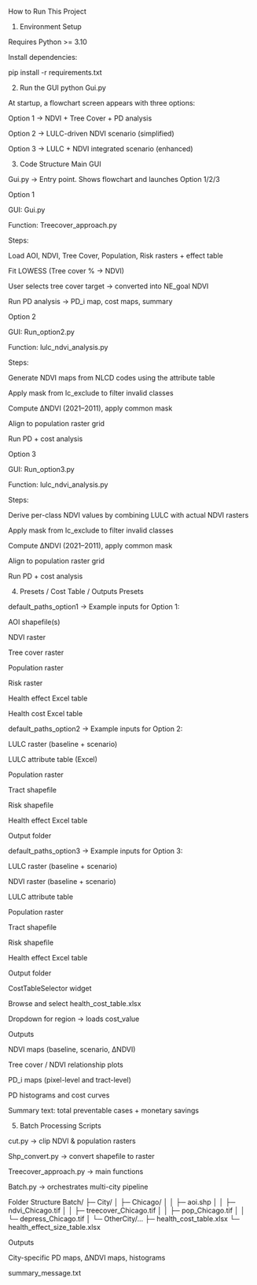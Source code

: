 How to Run This Project
1. Environment Setup

Requires Python >= 3.10

Install dependencies:

pip install -r requirements.txt

2. Run the GUI
python Gui.py


At startup, a flowchart screen appears with three options:

Option 1 → NDVI + Tree Cover + PD analysis

Option 2 → LULC-driven NDVI scenario (simplified)

Option 3 → LULC + NDVI integrated scenario (enhanced)

3. Code Structure
Main GUI

Gui.py → Entry point. Shows flowchart and launches Option 1/2/3

Option 1

GUI: Gui.py

Function: Treecover_approach.py

Steps:

Load AOI, NDVI, Tree Cover, Population, Risk rasters + effect table

Fit LOWESS (Tree cover % → NDVI)

User selects tree cover target → converted into NE_goal NDVI

Run PD analysis → PD_i map, cost maps, summary

Option 2

GUI: Run_option2.py

Function: lulc_ndvi_analysis.py

Steps:

Generate NDVI maps from NLCD codes using the attribute table

Apply mask from lc_exclude to filter invalid classes

Compute ΔNDVI (2021–2011), apply common mask

Align to population raster grid

Run PD + cost analysis

Option 3

GUI: Run_option3.py

Function: lulc_ndvi_analysis.py

Steps:

Derive per-class NDVI values by combining LULC with actual NDVI rasters

Apply mask from lc_exclude to filter invalid classes

Compute ΔNDVI (2021–2011), apply common mask

Align to population raster grid

Run PD + cost analysis

4. Presets / Cost Table / Outputs
Presets

default_paths_option1 → Example inputs for Option 1:

AOI shapefile(s)

NDVI raster

Tree cover raster

Population raster

Risk raster

Health effect Excel table

Health cost Excel table

default_paths_option2 → Example inputs for Option 2:

LULC raster (baseline + scenario)

LULC attribute table (Excel)

Population raster

Tract shapefile

Risk shapefile

Health effect Excel table

Output folder

default_paths_option3 → Example inputs for Option 3:

LULC raster (baseline + scenario)

NDVI raster (baseline + scenario)

LULC attribute table

Population raster

Tract shapefile

Risk shapefile

Health effect Excel table

Output folder

CostTableSelector widget

Browse and select health_cost_table.xlsx

Dropdown for region → loads cost_value

Outputs

NDVI maps (baseline, scenario, ΔNDVI)

Tree cover / NDVI relationship plots

PD_i maps (pixel-level and tract-level)

PD histograms and cost curves

Summary text: total preventable cases + monetary savings

5. Batch Processing
Scripts

cut.py → clip NDVI & population rasters

Shp_convert.py → convert shapefile to raster

Treecover_approach.py → main functions

Batch.py → orchestrates multi-city pipeline

Folder Structure
Batch/
  ├─ City/
  │   ├─ Chicago/
  │   │   ├─ aoi.shp
  │   │   ├─ ndvi_Chicago.tif
  │   │   ├─ treecover_Chicago.tif
  │   │   ├─ pop_Chicago.tif
  │   │   └─ depress_Chicago.tif
  │   └─ OtherCity/...
  ├─ health_cost_table.xlsx
  └─ health_effect_size_table.xlsx

Outputs

City-specific PD maps, ΔNDVI maps, histograms

summary_message.txt
